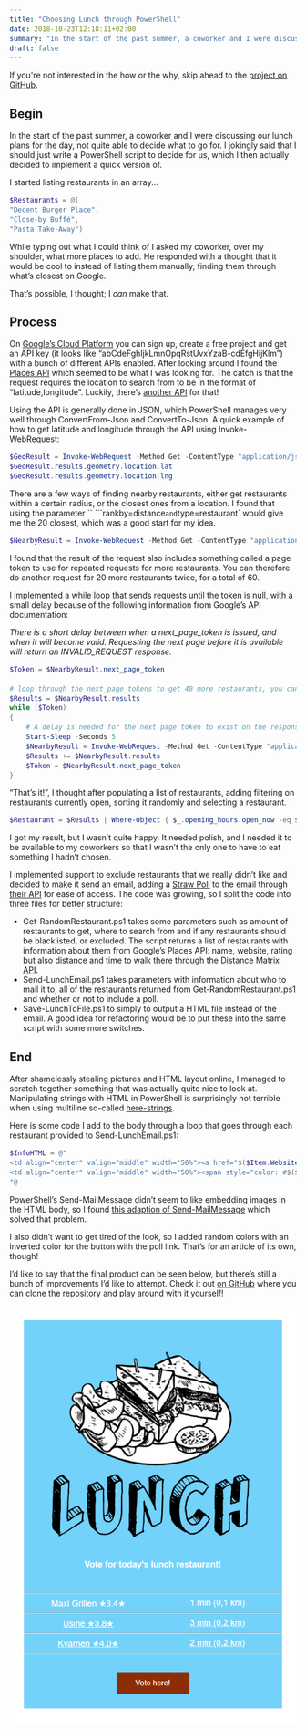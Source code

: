 ```yaml
---
title: "Choosing Lunch through PowerShell"
date: 2018-10-23T12:18:11+02:00
summary: "In the start of the past summer, a coworker and I were discussing our lunch plans for the day, not quite able to decide what to go for. I jokingly said that I should just write a PowerShell script to decide for us, an idea that I took to the next level."
draft: false
---
```


If you're not interested in the how or the why, skip ahead to the [project on GitHub](https://github.com/MrEpiX/Get-Lunch).

## Begin
In the start of the past summer, a coworker and I were discussing our lunch plans for the day, not quite able to decide what to go for. I jokingly said that I should just write a PowerShell script to decide for us, which I then actually decided to implement a quick version of.

I started listing restaurants in an array...

```ps1
$Restaurants = @(
"Decent Burger Place",
"Close-by Buffé",
"Pasta Take-Away")
```
While typing out what I could think of I asked my coworker, over my shoulder, what more places to add. He responded with a thought that it would be cool to instead of listing them manually, finding them through what’s closest on Google.

That’s possible, I thought; I *can* make that.

## Process
On [Google’s Cloud Platform](https://console.cloud.google.com/apis/) you can sign up, create a free project and get an API key (it looks like “abCdeFghIjkLmnOpqRstUvxYzaB-cdEfgHijKlm”) with a bunch of different APIs enabled. After looking around I found the [Places API](https://developers.google.com/places/web-service/intro) which seemed to be what I was looking for. The catch is that the request requires the location to search from to be in the format of “latitude,longitude”. Luckily, there’s [another API](https://developers.google.com/maps/documentation/geocoding/start) for that!

Using the API is generally done in JSON, which PowerShell manages very well through ConvertFrom-Json and ConvertTo-Json. A quick example of how to get latitude and longitude through the API using Invoke-WebRequest:

```ps1
$GeoResult = Invoke-WebRequest -Method Get -ContentType "application/json" -Uri "$URL/geocode/json?address=$Address&key=$APIKey" | ConvertFrom-Json
$GeoResult.results.geometry.location.lat
$GeoResult.results.geometry.location.lng
```

There are a few ways of finding nearby restaurants, either get restaurants within a certain radius, or the closest ones from a location. I found that using the parameter `` ```rankby=distance` and `type=restaurant` would give me the 20 closest, which was a good start for my idea.

```ps1
$NearbyResult = Invoke-WebRequest -Method Get -ContentType "application/json" -Uri "$URL/place/nearbysearch/json?oe=utf-8&language=sv&location=$($Latitude),$($Longitude)&type=restaurant&rankby=distance&key=$APIKey" | ConvertFrom-Json
```

I found that the result of the request also includes something called a page token to use for repeated requests for more restaurants. You can therefore do another request for 20 more restaurants twice, for a total of 60.

I implemented a while loop that sends requests until the token is null, with a small delay because of the following information from Google’s API documentation:

*There is a short delay between when a next_page_token is issued, and when it will become valid. Requesting the next page before it is available will return an INVALID_REQUEST response.*

```ps1
$Token = $NearbyResult.next_page_token

# loop through the next_page_tokens to get 40 more restaurants, you can only get 3 "pages"
$Results = $NearbyResult.results
while ($Token)
{
    # A delay is needed for the next page token to exist on the response
    Start-Sleep -Seconds 5
    $NearbyResult = Invoke-WebRequest -Method Get -ContentType "application/json" -Uri "$URL/place/nearbysearch/json?pagetoken=$Token&key=$APIKey" | ConvertFrom-Json
    $Results += $NearbyResult.results
    $Token = $NearbyResult.next_page_token
}
```

“That’s it!”, I thought after populating a list of restaurants, adding filtering on restaurants currently open, sorting it randomly and selecting a restaurant.

```ps1
$Restaurant = $Results | Where-Object { $_.opening_hours.open_now -eq $true } | Select-Object -ExpandProperty name -Unique | Sort-Object { Get-Random } | Select-Object -First 1
```

I got my result, but I wasn’t quite happy. It needed polish, and I needed it to be available to my coworkers so that I wasn’t the only one to have to eat something I hadn’t chosen.

I implemented support to exclude restaurants that we really didn’t like and decided to make it send an email, adding a [Straw Poll](https://www.strawpoll.me/) to the email through [their API](https://github.com/strawpoll/strawpoll/wiki/API) for ease of access. The code was growing, so I split the code into three files for better structure:

* Get-RandomRestaurant.ps1 takes some parameters such as amount of restaurants to get, where to search from and if any restaurants should be blacklisted, or excluded. The script returns a list of restaurants with information about them from Google’s Places API: name, website, rating but also distance and time to walk there through the [Distance Matrix API](https://developers.google.com/maps/documentation/distance-matrix/start).
* Send-LunchEmail.ps1 takes parameters with information about who to mail it to, all of the restaurants returned from Get-RandomRestaurant.ps1 and whether or not to include a poll.
* Save-LunchToFile.ps1 to simply to output a HTML file instead of the email. A good idea for refactoring would be to put these into the same script with some more switches.

## End
After shamelessly stealing pictures and HTML layout online, I managed to scratch together something that was actually quite nice to look at. Manipulating strings with HTML in PowerShell is surprisingly not terrible when using multiline so-called [here-strings](https://blogs.technet.microsoft.com/heyscriptingguy/2015/12/31/powertip-use-here-strings-with-powershell/).

Here is some code I add to the body through a loop that goes through each restaurant provided to Send-LunchEmail.ps1:

```ps1
$InfoHTML = @"
<td align="center" valign="middle" width="50%"><a href="$($Item.Website)"><span style="color: #$($TextColor)">$($Item.Name) ★$($Item.Rating)★</span></a></td>
<td align="center" valign="middle" width="50%"><span style="color: #$($TextColor); text-decoration-line: underline;">$($Item.Time) ($($Item.Distance))</span></td>
"@
```

PowerShell’s Send-MailMessage didn’t seem to like embedding images in the HTML body, so I found [this adaption of Send-MailMessage](https://gallery.technet.microsoft.com/scriptcenter/Send-MailMessage-3a920a6d) which solved that problem.

I also didn’t want to get tired of the look, so I added random colors with an inverted color for the button with the poll link. That’s for an article of its own, though!

I’d like to say that the final product can be seen below, but there’s still a bunch of improvements I’d like to attempt. Check it out [on GitHub](https://github.com/MrEpiX/Get-Lunch) where you can clone the repository and play around with it yourself!

![Lunch Email](https://raw.githubusercontent.com/MrEpiX/Get-Lunch/master/Resources/ExampleImage.png "Lunch Email")